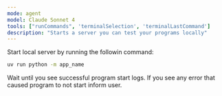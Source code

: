 ```yaml
---
mode: agent
model: Claude Sonnet 4
tools: ["runCommands", 'terminalSelection', 'terminalLastCommand']
description: "Starts a server you can test your programs locally"
---
```

Start local server by running the followin command:
```bash
uv run python -m app_name
```

Wait until you see successful program start logs.
If you see any error that caused program to not start inform user.